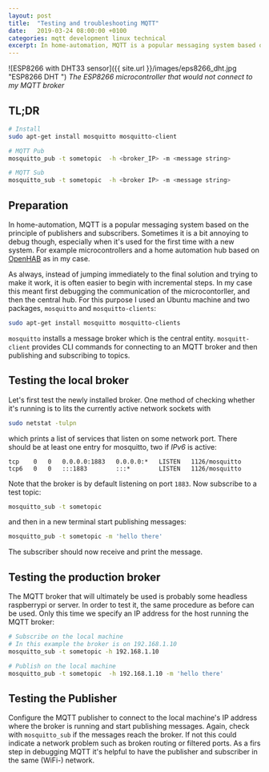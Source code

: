 ```yaml
---
layout: post
title:  "Testing and troubleshooting MQTT"
date:   2019-03-24 08:00:00 +0100
categories: mqtt development linux technical
excerpt: In home-automation, MQTT is a popular messaging system based on the principle of publishers and subscribers. Sometimes it is a bit annoying to debug though, especially when it's used for the first time with a new system. For example microcontrollers and a home automation hub based on OpenHAB as in my case.
---
```


![ESP8266 with DHT33 sensor]({{ site.url }}/images/eps8266_dht.jpg "ESP8266 DHT ")
*The ESP8266 microcontroller that would not connect to my MQTT broker*

## TL;DR
```bash
# Install
sudo apt-get install mosquitto mosquitto-client

# MQTT Pub
mosquitto_pub -t sometopic  -h <broker_IP> -m <message string>

# MQTT Sub
mosquitto_sub -t sometopic  -h <broker IP> -m <message string>
```

## Preparation
In home-automation, MQTT is a popular messaging system based on the principle of publishers and subscribers. Sometimes it is a bit annoying to debug though, especially when it's used for the first time with a new system. For example microcontrollers and a home automation hub based on [OpenHAB](https://www.openhab.org) as in my case.

As always, instead of jumping immediately to the final solution and trying to make it work, it is often easier to begin with incremental steps. In my case this meant first debugging the communication of the microcontorller, and then the central hub. For this purpose I used an Ubuntu machine and two packages, `mosquitto` and `mosquitto-clients`:

```bash
sudo apt-get install mosquitto mosquitto-clients
```

`mosquitto` installs a message broker which is the central entity. `mosquitt-client` provides CLI commands for connecting to an MQTT broker and then publishing and subscribing to topics.

## Testing the local broker
Let's first test the newly installed broker. One method of checking whether it's running is to lits the currently active network sockets with

```bash
sudo netstat -tulpn
```

which prints a list of services that listen on some network port. There should be at least one entry for mosquitto, two if *IPv6* is active:
```
tcp    0   0   0.0.0.0:1883   0.0.0.0:*   LISTEN   1126/mosquitto
tcp6   0   0   :::1883        :::*        LISTEN   1126/mosquitto
```

Note that the broker is by default listening on port `1883`. Now subscribe to a test topic:

```bash
mosquitto_sub -t sometopic
```

and then in a new terminal start publishing messages:

```bash
mosquitto_pub -t sometopic -m 'hello there'
```

The subscriber should now receive and print the message.

## Testing the production broker
The MQTT broker that will ultimately be used is probably some headless raspberrypi or server. In order to test it, the same procedure as before can be used. Only this time we specify an IP address for the host running the MQTT broker:

```bash
# Subscribe on the local machine
# In this example the broker is on 192.168.1.10
mosquitto_sub -t sometopic -h 192.168.1.10

# Publish on the local machine
mosquitto_pub -t sometopic  -h 192.168.1.10 -m 'hello there'
```

## Testing the Publisher
Configure the MQTT publisher to connect to the local machine's IP address where the broker is running and start publishing messages. Again, check with `mosquitto_sub` if the messages reach the broker. If not this could indicate a network problem such as broken routing or filtered ports. As a firs step in debugging MQTT it's helpful to have the publisher and subscriber in the same (WiFi-) network.